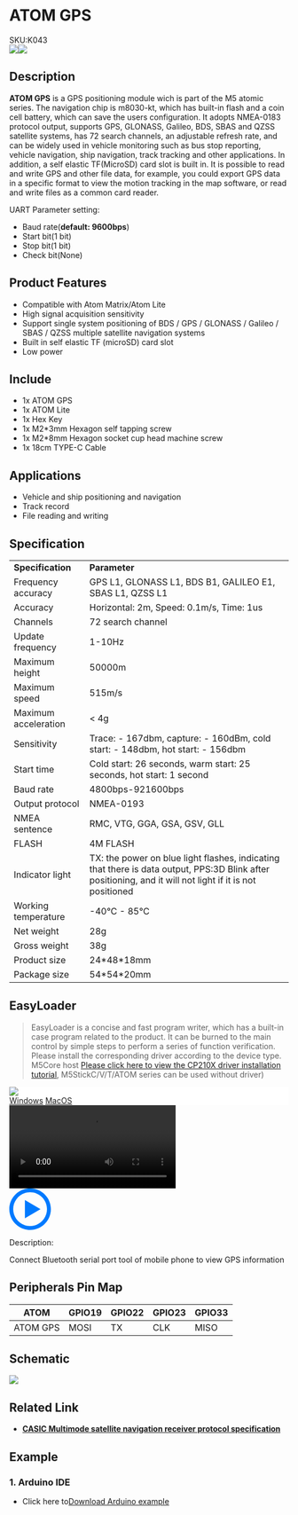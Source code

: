 # ATOM GPS

<div class="badge badge-pill badge-primary product_sku_tag">SKU:K043</div>

<div class="product_pic"><img src="assets/img/product_pics/atom_base/atomicGPS/atomicgps_01.webp" ><img src="assets/img/product_pics/atom_base/atomicGPS/atomicgps_02.webp"></div>

## Description

**ATOM GPS** is a GPS positioning module wich is part of the M5 atomic series. The navigation chip is m8030-kt, which has built-in flash and a coin cell battery, which can save the users configuration. It adopts NMEA-0183 protocol output, supports GPS, GLONASS, Galileo, BDS, SBAS and QZSS satellite systems, has 72 search channels, an adjustable refresh rate, and can be widely used in vehicle monitoring such as bus stop reporting, vehicle navigation, ship navigation, track tracking and other applications. In addition, a self elastic TF(MicroSD) card slot is built in. It is possible to read and write GPS and other file data, for example, you could export GPS data in a specific format to view the motion tracking in the map software, or read and write files as a common card reader.

UART Parameter setting:
- Baud rate(**default: 9600bps**)
- Start bit(1 bit)
- Stop bit(1 bit)
- Check bit(None)

## Product Features

- Compatible with Atom Matrix/Atom Lite
- High signal acquisition sensitivity
- Support single system positioning of BDS / GPS / GLONASS / Galileo / SBAS / QZSS multiple satellite navigation systems
- Built in self elastic TF (microSD) card slot
- Low power

## Include

- 1x ATOM GPS
- 1x ATOM Lite
- 1x Hex Key
- 1x M2*3mm Hexagon self tapping screw
- 1x M2*8mm Hexagon socket cup head machine screw
- 1x 18cm TYPE-C Cable

## Applications

- Vehicle and ship positioning and navigation
- Track record
- File reading and writing

## Specification

<table>
   <tr style="font-weight:bold">
      <td>Specification</td>
      <td>Parameter</td>
   </tr>
   <tr>
      <td>Frequency accuracy</td>
      <td>GPS L1, GLONASS L1, BDS B1, GALILEO E1, SBAS L1, QZSS L1</td>
   </tr>
   <tr>
      <td>Accuracy</td>
      <td>Horizontal: 2m, Speed: 0.1m/s, Time: 1us</td>
   </tr>
   <tr>
      <td>Channels</td>
      <td>72 search channel</td>
   </tr>
   <tr>
      <td>Update frequency</td>
      <td>1-10Hz</td>
   </tr>
   <tr>
      <td>Maximum height</td>
      <td>50000m</td>
   </tr>
   <tr>
      <td>Maximum speed</td>
      <td>515m/s</td>
   </tr>
   <tr>
      <td>Maximum acceleration</td>
      <td> < 4g</td>
   </tr>
   <tr>
      <td>Sensitivity</td>
      <td>Trace: - 167dbm, capture: - 160dBm, cold start: - 148dbm, hot start: - 156dbm</td>
   </tr>
   <tr>
      <td>Start time</td>
      <td>Cold start: 26 seconds, warm start: 25 seconds, hot start: 1 second</td>
   </tr>
   <tr>
      <td>Baud rate</td>
      <td>4800bps-921600bps</td>
   </tr>
   <tr>
      <td>Output protocol</td>
      <td>NMEA-0193</td>
   </tr>
   <tr>
      <td>NMEA sentence</td>
      <td>RMC, VTG, GGA, GSA, GSV, GLL</td>
   </tr>
   <tr>
      <td>FLASH</td>
      <td>4M FLASH</td>
   </tr>
   <tr>
      <td>Indicator light</td>
      <td>TX: the power on blue light flashes, indicating that there is data output, PPS:3D Blink after positioning, and it will not light if it is not positioned</td>
   </tr>
   <tr>
      <td>Working temperature</td>
      <td>-40°C - 85°C</td>
   </tr>
   <tr>
      <td>Net weight</td>
      <td>28g</td>
   </tr>
   <tr>
      <td>Gross weight</td>
      <td>38g</td>
   </tr>
   <tr>
      <td>Product size</td>
      <td>24*48*18mm</td>
   </tr> 
   <tr>
      <td>Package size</td>
      <td>54*54*20mm</td>
   </tr>
</table>


## EasyLoader

>EasyLoader is a concise and fast program writer, which has a built-in case program related to the product. It can be burned to the main control by simple steps to perform a series of function verification. Please install the corresponding driver according to the device type. M5Core host [Please click here to view the CP210X driver installation tutorial](en/arduino/arduino_development), M5StickC/V/T/ATOM series can be used without driver)

<div class="easyloader-box">
    <div style="background-color:white;">
        <div><img src="https://m5stack.oss-cn-shenzhen.aliyuncs.com/image/easyloader_intro.webp"></div>
        <div class="easyloader-btn">
            <a href="https://m5stack.oss-cn-shenzhen.aliyuncs.com/EasyLoader/Windows/ATOM_BASE/EasyLoader_Atomic_GPS.exe">Windows</a>
            <a href="https://https://m5stack.oss-cn-shenzhen.aliyuncs.com/EasyLoader/MacOS/ATOM_BASE/EasyLoader_AtomicGPS.dmg">MacOS</a>
            <!-- <a>Linux</a>
            <a>MacOS</a> -->
        </div>
    </div>
    <div>
        <video id="example_video" controls>
            <source src="https://m5stack.oss-cn-shenzhen.aliyuncs.com/video/Product_example_video/AtomBase/AtomGPS.mp4" type="video/mp4">
        </video>
        <div class="easyloader-mask">
        <a>
            <svg id="play-btn" t="1583228776634" class="icon" viewBox="0 0 1024 1024" version="1.1" xmlns="http://www.w3.org/2000/svg" p-id="4152" width="75" height="75"><path d="M512 0C229.216 0 0 229.216 0 512s229.216 512 512 512 512-229.216 512-512S794.784 0 512 0z m0 928C282.24 928 96 741.76 96 512S282.24 96 512 96s416 186.24 416 416-186.24 416-416 416zM384 288l384 224-384 224z" p-id="4153" fill="#007aff"></path></svg></a>
            <p>Description:</p>
            <p>Connect Bluetooth serial port tool of mobile phone to view GPS information</p>
        </div>
    </div>
</div>


## Peripherals Pin Map

<table class="table-1">
      <thead>
         <th>ATOM</th>
         <th>GPIO19</th>
         <th>GPIO22</th>
         <th>GPIO23</th>
         <th>GPIO33</th>
      </thead>
      <tbody>
         <tr>
            <td>ATOM GPS</td>
            <td>MOSI</td>
            <td>TX</td>
            <td>CLK</td>
            <td>MISO</td>
         </tr>
    </tbody>
</table>

## Schematic

<img src="assets/img/product_pics/atom_base/atomicGPS/atomicGPS_sch.webp">

## Related Link

  - **[CASIC Multimode satellite navigation receiver protocol specification](https://m5stack.oss-cn-shenzhen.aliyuncs.com/resource/docs/datasheet/unit/Multimode_satellite_navigation_receiver_cn.pdf)**

## Example

### 1. Arduino IDE

- Click here to[Download Arduino example](https://github.com/m5stack/M5-ProductExampleCodes/tree/master/AtomBase/AtomicGPS)

<script>

   var purchase_link = 'https://m5stack.com/collections/m5-atom/products/atom-gps-kit-m8030-kt';

   anchor_search(purchase_link);
   scrollFunc();

</script>
